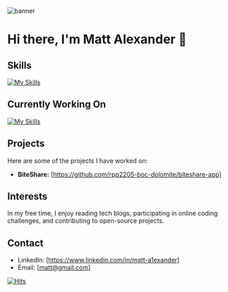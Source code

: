 ![banner](https://github.com/malexander6/malexander6-public/blob/main/banner01.gif)

# Hi there, I'm Matt Alexander 👋


## Skills

[![My Skills](https://skills.thijs.gg/icons?i=js,react,html,css,mongodb,mysql,postgres,nodejs,docker,git,cloudflare,py&theme=light)](https://skills.thijs.gg)

## Currently Working On

[![My Skills](https://skills.thijs.gg/icons?i=ts,&theme=light)](https://skills.thijs.gg)

## Projects

Here are some of the projects I have worked on:

- **BiteShare:** [https://github.com/rpp2205-boc-dolomite/biteshare-app]

## Interests

In my free time, I enjoy reading tech blogs, participating in online coding challenges, and contributing to open-source projects.

## Contact

- LinkedIn: [https://www.linkedin.com/in/matt-a1exander]
- Email: [matt@gmail.com]


[![Hits](https://hits.sh/github.com/malexander6/hits.svg)](https://hits.sh/github.com/malexander6/hits/)


<!--
**malexander6/malexander6** is a ✨ _special_ ✨ repository because its `README.md` (this file) appears on your GitHub profile.

Here are some ideas to get you started:

- 🔭 I’m currently working on ...
- 🌱 I’m currently learning ...
- 👯 I’m looking to collaborate on ...
- 🤔 I’m looking for help with ...
- 💬 Ask me about ...
- 📫 How to reach me: ...
- 😄 Pronouns: ...
- ⚡ Fun fact: ...
-->
